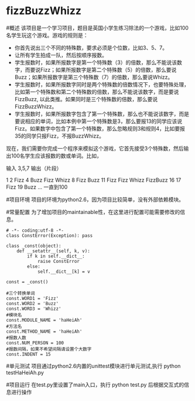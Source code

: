 fizzBuzzWhizz
=============
#概述
该项目是一个学习项目，题目是英国小学生练习除法的一个游戏，比如100名学生玩这个游戏。游戏的规则是：

* 你首先说出三个不同的特殊数，要求必须是个位数，比如3、5、7。
* 让所有学生拍成一队，然后按顺序报数。
* 学生报数时，如果所报数字是第一个特殊数（3）的倍数，那么不能说该数字，而要说Fizz；如果所报数字是第二个特殊数（5）的倍数，那么要说Buzz；如果所报数字是第三个特殊数（7）的倍数，那么要说Whizz。
* 学生报数时，如果所报数字同时是两个特殊数的倍数情况下，也要特殊处理，比如第一个特殊数和第二个特殊数的倍数，那么不能说该数字，而是要说FizzBuzz, 以此类推。如果同时是三个特殊数的倍数，那么要说FizzBuzzWhizz。
* 学生报数时，如果所报数字包含了第一个特殊数，那么也不能说该数字，而是要说相应的单词，比如本例中第一个特殊数是3，那么要报13的同学应该说Fizz。如果数字中包含了第一个特殊数，那么忽略规则3和规则4，比如要报35的同学只报Fizz，不报BuzzWhizz。
 
现在，我们需要你完成一个程序来模拟这个游戏，它首先接受3个特殊数，然后输出100名学生应该报数的数或单词。比如，
 
输入
3,5,7
输出（片段）

1
2
Fizz
4
Buzz
Fizz
Whizz
8
Fizz
Buzz
11
Fizz
Fizz
Whizz
FizzBuzz
16
17
Fizz
19
Buzz 
…
一直到100

#项目环境
项目的环境为python2.6，因为项目比较简单，没有外部依赖模块。

#常量配置
为了增加项目的maintainable性，在这里进行配置可能需要修改的信息。

```
# -*- coding:utf-8 -*-
class ConstError(Exception): pass

class _const(object):
    def __setattr__(self, k, v): 
        if k in self.__dict__:
            raise ConstError
        else:
            self.__dict__[k] = v 

const = _const()

#三个转换单词
const.WORD1 = 'Fizz'
const.WORD2 = 'Buzz'
const.WORD3 = 'Whizz'
#模块名
const.MODULE_NAME = 'haHeiAh'
#方法名
const.METHOD_NAME = 'haHeiAh'
#报数人数
const.NUM_PERSON = 100
#报数间隔，如果不希望间隔请设置个大数字
const.INDENT = 15
```

#单元测试
项目通过python2.6内置的unittest模块进行单元测试,执行
python testHaHeiAh.py

#项目运行
在test.py里设置了main入口，执行
python test.py
后根据交互式的信息进行操作
